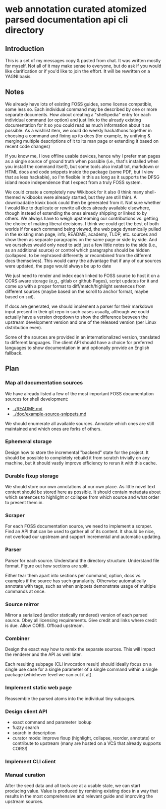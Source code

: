 # web annotation curated atomized parsed documentation api cli directory

## Introduction

This is a set of my messages copy & pasted from chat. It was written mostly for myself. Not all of it may make sense to everyone, but do ask if you would like clarification or if you'd like to join the effort. It will be rewritten on a YAGNI basis.

## Notes

We already have lots of existing FOSS guides, some license compatible, some less so. Each individual command may be described by one or more separate documents. How about creating a "shellipedia" entry for each individual command (or option) and just link to the already existing documentation for it so you could read as much information about it as possible. As a wishlist item, we could do weekly hackathons together in choosing a command and fixing up its docs (for example, by unifying & merging multiple descriptions of it to its man page or extending it based on recent code changes)

If you know me, I love offline usable devices, hence why I prefer man pages as a single source of ground truth when possible (i.e., that's installed when you install the command itself), but some tools also install txt, markdown or HTML docs and code snippets inside the package (some PDF, but I view that as less hackable), so I'm flexible in this as long as it supports the DFSG island mode independence that I expect from a truly FOSS system.

We could create a completely new Wikibook for it also (I think many shell-themed wikibooks were already started, but they are still thin). A downloadable kiwix book could then be generated from it. Not sure whether I would like to duplicate or rewrite all docs already available elsewhere, though instead of extending the ones already shipping or linked to by others. We always have to weigh upstreaming our contributions vs. getting the choice of making liberal decisions. I think we could get the best of both worlds if for each command being viewed, the web page dynamically pulled in the existing man page, info, README, academy, TLDP, etc. sources and show them as separate paragraphs on the same page or side by side. And we ourselves would only need to add just a few little notes to the side (i.e., as an additional source) or control which paragraphs should be hidden (collapsed, to be rephrased differently or recombined from the different docs themselves). This would carry the advantage that if any of our sources were updated, the page would always be up to date

We just need to render and index each linked to FOSS source to host it on a CORS aware storage (e.g., gitlab or github Pages), script updates for it and come up with a proper format to diff/match/highlight sentences from different sources (maybe based on the scroll to anchor format, maybe based on `sed`).

If docs are generated, we should implement a parser for their markdown input present in their git repo in such cases usually, although we could actually have a version dropdown to show the difference between the upstream development version and one of the released version (per Linux distribution even).

Some of the sources are provided in an internationalized version, translated to different languages. The client API should have a choice for preferred languages to show documentation in and optionally provide an English fallback.

## Plan

### Map all documentation sources

We have already listed a few of the most important FOSS documentation sources for shell development:

* [../README.md](../README.md)
* [../doc/example-source-snippets.md](../doc/example-source-snippets.md)

We should enumerate all available sources. Annotate which ones are still maintained and which ones are forks of others.

### Ephemeral storage

Design how to store the incremental "backend" state for the project. It should be possible to completely rebuild it from scratch trivially on any machine, but it should vastly improve efficiency to rerun it with this cache.

### Durable fixup storage

We should store our own annotations at our own place. As little novel text content should be stored here as possible. It should contain metadata about which sentences to highlight or collapse from which source and what order to present them in.

### Scraper

For each FOSS documentation source, we need to implement a scraper. Find an API that can be used to gather all of its content. It should be nice, not overload our upstream and support incremental and automatic updating.

### Parser

Parser for each source. Understand the directory structure. Understand file format. Figure out how sections are split.

Either tear them apart into sections per command, option, docs vs. examples if the source has such granularity. Otherwise automatically annotate with tags, such as when snippets demonstrate usage of multiple commands at once.

### Source mirror

Mirror a serialized (and/or statically rendered) version of each parsed source. Obey all licensing requirements. Give credit and links where credit is due. Allow CORS. Offload upstream.

### Combiner

Design the exact way how to remix the separate sources. This will impact the renderer and the API as well later.

Each resulting subpage (CLI invocation result) should ideally focus on a single use case for a single parameter of a single command within a single package (whichever level we can cut it at).

### Implement static web page

Reassemble the parsed atoms into the individual tiny subpages.

### Design client API

* exact command and parameter lookup
* fuzzy search
* search in description
* curator mode: improve fixup (highlight, collapse, reorder, annotate) or contribute to upstream (many are hosted on a VCS that already supports CORS!)

### Implement CLI client

### Manual curation

After the seed data and all tools are at a usable state, we can start producing value. Value is produced by remixing existing docs in a way that results in the most comprehensive and relevant guide and improving the upstream sources.
